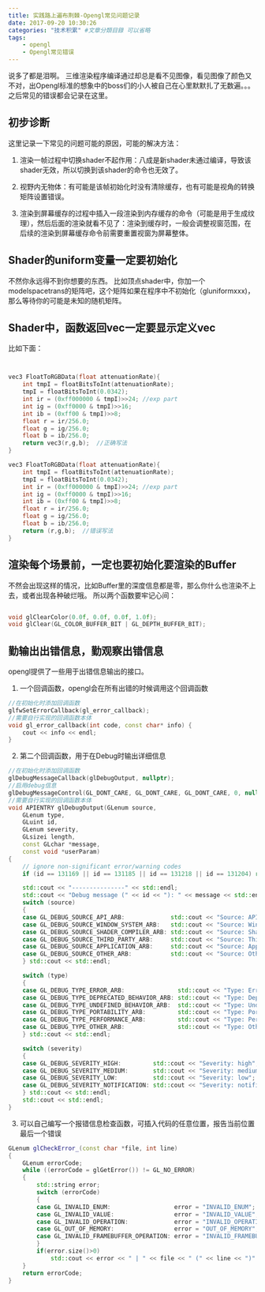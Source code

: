 ```yaml
---
title: 实践路上遍布荆棘-Opengl常见问题记录
date: 2017-09-20 10:30:26
categories: "技术积累" #文章分類目錄 可以省略
tags:
    - opengl
    - Opengl常见错误
---
```


说多了都是泪啊。
三维渲染程序编译通过却总是看不见图像，看见图像了颜色又不对，出Opengl标准的想象中的boss们的小人被自己在心里默默扎了无数遍。。。
之后常见的错误都会记录在这里。

## 初步诊断

这里记录一下常见的问题可能的原因，可能的解决方法：

1. 渲染一帧过程中切换shader不起作用：八成是新shader未通过编译，导致该shader无效，所以切换到该shader的命令也无效了。

2. 视野内无物体：有可能是该帧初始化时没有清除缓存，也有可能是视角的转换矩阵设置错误。

3. 渲染到屏幕缓存的过程中插入一段渲染到内存缓存的命令（可能是用于生成纹理），然后后面的渲染就看不见了：渲染到缓存时，一般会调整视窗范围，在后续的渲染到屏幕缓存命令前需要重置视窗为屏幕整体。

## Shader的uniform变量一定要初始化

不然你永远得不到你想要的东西。
比如顶点shader中，你加一个modelspacetrans的矩阵吧，这个矩阵如果在程序中不初始化（gluniformxxx)，那么等待你的可能是未知的随机矩阵。

## Shader中，函数返回vec一定要显示定义vec
比如下面：
```c++


vec3 FloatToRGBData(float attenuationRate){
	int tmpI = floatBitsToInt(attenuationRate);
	tmpI = floatBitsToInt(0.0342);
	int ir = (0xff000000 & tmpI)>>24; //exp part
	int ig = (0xff0000 & tmpI)>>16;
	int ib = (0xff00 & tmpI)>>8;
	float r = ir/256.0;
	float g = ig/256.0;
	float b = ib/256.0;
	return vec3(r,g,b);  //正确写法
}

vec3 FloatToRGBData(float attenuationRate){
	int tmpI = floatBitsToInt(attenuationRate);
	tmpI = floatBitsToInt(0.0342);
	int ir = (0xff000000 & tmpI)>>24; //exp part
	int ig = (0xff0000 & tmpI)>>16;
	int ib = (0xff00 & tmpI)>>8;
	float r = ir/256.0;
	float g = ig/256.0;
	float b = ib/256.0;
	return (r,g,b);  //错误写法
}

```

## 渲染每个场景前，一定也要初始化要渲染的Buffer

不然会出现这样的情况，比如Buffer里的深度信息都是零，那么你什么也渲染不上去，或者出现各种破烂哦。
所以两个函数要牢记心间：

``` c++

void glClearColor(0.0f, 0.0f, 0.0f, 1.0f); 
void glClear(GL_COLOR_BUFFER_BIT | GL_DEPTH_BUFFER_BIT); 
```

## 勤输出出错信息，勤观察出错信息

opengl提供了一些用于出错信息输出的接口。

1. 一个回调函数，opengl会在所有出错的时候调用这个回调函数

``` c++
//在初始化时添加回调函数
glfwSetErrorCallback(gl_error_callback);
//需要自行实现的回调函数本体
void gl_error_callback(int code, const char* info) {
	cout << info << endl;
}
```

2. 第二个回调函数，用于在Debug时输出详细信息

``` c++
//在初始化时添加回调函数
glDebugMessageCallback(glDebugOutput, nullptr);
//启用debug信息
glDebugMessageControl(GL_DONT_CARE, GL_DONT_CARE, GL_DONT_CARE, 0, nullptr, GL_TRUE);
//需要自行实现的回调函数本体
void APIENTRY glDebugOutput(GLenum source,
	GLenum type,
	GLuint id,
	GLenum severity,
	GLsizei length,
	const GLchar *message,
	const void *userParam)
{
	// ignore non-significant error/warning codes
	if (id == 131169 || id == 131185 || id == 131218 || id == 131204) return;

	std::cout << "---------------" << std::endl;
	std::cout << "Debug message (" << id << "): " << message << std::endl;
	switch (source)
	{
	case GL_DEBUG_SOURCE_API_ARB:             std::cout << "Source: API"; break;
	case GL_DEBUG_SOURCE_WINDOW_SYSTEM_ARB:   std::cout << "Source: Window System"; break;
	case GL_DEBUG_SOURCE_SHADER_COMPILER_ARB: std::cout << "Source: Shader Compiler"; break;
	case GL_DEBUG_SOURCE_THIRD_PARTY_ARB:     std::cout << "Source: Third Party"; break;
	case GL_DEBUG_SOURCE_APPLICATION_ARB:     std::cout << "Source: Application"; break;
	case GL_DEBUG_SOURCE_OTHER_ARB:           std::cout << "Source: Other"; break;
	} std::cout << std::endl;

	switch (type)
	{
	case GL_DEBUG_TYPE_ERROR_ARB:               std::cout << "Type: Error"; break;
	case GL_DEBUG_TYPE_DEPRECATED_BEHAVIOR_ARB: std::cout << "Type: Deprecated Behaviour"; break;
	case GL_DEBUG_TYPE_UNDEFINED_BEHAVIOR_ARB:  std::cout << "Type: Undefined Behaviour"; break;
	case GL_DEBUG_TYPE_PORTABILITY_ARB:         std::cout << "Type: Portability"; break;
	case GL_DEBUG_TYPE_PERFORMANCE_ARB:         std::cout << "Type: Performance"; break;
	case GL_DEBUG_TYPE_OTHER_ARB:               std::cout << "Type: Other"; break;
	} std::cout << std::endl;

	switch (severity)
	{
	case GL_DEBUG_SEVERITY_HIGH:         std::cout << "Severity: high"; break;
	case GL_DEBUG_SEVERITY_MEDIUM:       std::cout << "Severity: medium"; break;
	case GL_DEBUG_SEVERITY_LOW:          std::cout << "Severity: low"; break;
	case GL_DEBUG_SEVERITY_NOTIFICATION: std::cout << "Severity: notification"; break;
	} std::cout << std::endl;
	std::cout << std::endl;
}
```

3. 可以自己编写一个报错信息检查函数，可插入代码的任意位置，报告当前位置最后一个错误

``` c++
GLenum glCheckError_(const char *file, int line)
{
	GLenum errorCode;
	while ((errorCode = glGetError()) != GL_NO_ERROR)
	{
		std::string error;
		switch (errorCode)
		{
		case GL_INVALID_ENUM:                  error = "INVALID_ENUM"; break;
		case GL_INVALID_VALUE:                 error = "INVALID_VALUE"; break;
		case GL_INVALID_OPERATION:             error = "INVALID_OPERATION"; break;
		case GL_OUT_OF_MEMORY:                 error = "OUT_OF_MEMORY"; break;
		case GL_INVALID_FRAMEBUFFER_OPERATION: error = "INVALID_FRAMEBUFFER_OPERATION"; break;
		}
		if(error.size()>0)
			std::cout << error << " | " << file << " (" << line << ")" << std::endl;
	}
	return errorCode;
}

```

